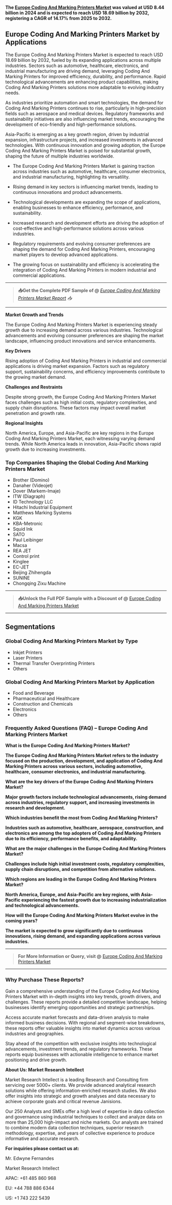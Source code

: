 <p><strong>The <a href="https://www.marketresearchintellect.com/download-sample/?rid=1040475&amp;utm_source=Pulse-April-Europe&amp;utm_medium=852">Europe Coding And Marking Printers Market</a> was valued at USD 8.44 billion in 2024 and is expected to reach USD 18.69 billion by 2032, registering a CAGR of 14.17% from 2025 to 2032.</strong></p><h2>Europe Coding And Marking Printers Market by Applications&nbsp;</h2><p><p>The Europe Coding And Marking Printers Market is expected to reach USD 18.69 billion by 2032, fueled by its expanding applications across multiple industries. Sectors such as automotive, healthcare, electronics, and industrial manufacturing are driving demand, leveraging Coding And Marking Printers for improved efficiency, durability, and performance. Rapid technological advancements are enhancing product capabilities, making Coding And Marking Printers solutions more adaptable to evolving industry needs.</p><p>As industries prioritize automation and smart technologies, the demand for Coding And Marking Printers continues to rise, particularly in high-precision fields such as aerospace and medical devices. Regulatory frameworks and sustainability initiatives are also influencing market trends, encouraging the development of eco-friendly and high-performance solutions.</p><p>Asia-Pacific is emerging as a key growth region, driven by industrial expansion, infrastructure projects, and increased investments in advanced technologies. With continuous innovation and growing adoption, the Europe Coding And Marking Printers Market is poised for substantial growth, shaping the future of multiple industries worldwide.</p></p><ul><li><p>The Europe Coding And Marking Printers Market is gaining traction across industries such as automotive, healthcare, consumer electronics, and industrial manufacturing, highlighting its versatility.</p></li><li><p>Rising demand in key sectors is influencing market trends, leading to continuous innovations and product advancements.</p></li><li><p>Technological developments are expanding the scope of applications, enabling businesses to enhance efficiency, performance, and sustainability.</p></li><li><p>Increased research and development efforts are driving the adoption of cost-effective and high-performance solutions across various industries.</p></li><li><p>Regulatory requirements and evolving consumer preferences are shaping the demand for Coding And Marking Printers, encouraging market players to develop advanced applications.</p></li><li><p>The growing focus on sustainability and efficiency is accelerating the integration of Coding And Marking Printers in modern industrial and commercial applications.</p></li></ul><hr /><blockquote><p><strong><span class="font-[700]">📥Get the Complete PDF Sample of @ </span></strong><em><span class="font-[700]"><a href="https://www.marketresearchintellect.com/download-sample/?rid=1040475&amp;utm_source=Pulse-April-Europe&amp;utm_medium=852" target="_blank" data-tracking-control-name="article-ssr-frontend-pulse_little-text-block" data-tracking-will-navigate="" data-test-link="">Europe Coding And Marking Printers Market Report</a>&nbsp;📥</span></em></p></blockquote><hr /><p class="" data-start="77" data-end="360"><strong data-start="77" data-end="105">Market Growth and Trends</strong></p><p class="" data-start="77" data-end="360">The Europe Coding And Marking Printers Market is experiencing steady growth due to increasing demand across various industries. Technological advancements and evolving consumer preferences are shaping the market landscape, influencing product innovations and service enhancements.</p><p class="" data-start="362" data-end="606"><strong data-start="362" data-end="377">Key Drivers</strong></p><p class="" data-start="362" data-end="606">Rising adoption of Coding And Marking Printers in industrial and commercial applications is driving market expansion. Factors such as regulatory support, sustainability concerns, and efficiency improvements contribute to the growing market demand.</p><p class="" data-start="608" data-end="849"><strong data-start="608" data-end="637">Challenges and Restraints</strong></p><p class="" data-start="608" data-end="849">Despite strong growth, the Europe Coding And Marking Printers Market faces challenges such as high initial costs, regulatory complexities, and supply chain disruptions. These factors may impact overall market penetration and growth rate.</p><p class="" data-start="851" data-end="1095"><strong data-start="851" data-end="872">Regional Insights</strong></p><p class="" data-start="851" data-end="1095">North America, Europe, and Asia-Pacific are key regions in the Europe Coding And Marking Printers Market, each witnessing varying demand trends. While North America leads in innovation, Asia-Pacific shows rapid growth due to increasing investments.</p><p><h3>Top Companies Shaping the Global Coding And Marking Printers Market </h3><ul><li>Brother (Domino)</li><li>Danaher (Videojet)</li><li>Dover (Markem-Imaje)</li><li>ITW (Diagraph)</li><li>ID Technology LLC</li><li>Hitachi Industrial Equipment</li><li>Matthews Marking Systems</li><li>KGK</li><li>KBA-Metronic</li><li>Squid Ink</li><li>SATO</li><li>Paul Leibinger</li><li>Macsa</li><li>REA JET</li><li>Control print</li><li>Kinglee</li><li>EC-JET</li><li>Beijing Zhihengda</li><li>SUNINE</li><li>Chongqing Zixu Machine</li></ul></p><hr /><blockquote><p><strong>📥Unlock the Full PDF Sample with a Discount of @</strong> <a href="https://www.marketresearchintellect.com/ask-for-discount/?rid=1040475&amp;utm_source=Pulse-April-Europe&amp;utm_medium=852">Europe Coding And Marking Printers Market</a></p></blockquote><hr /><p><h2>Segmentations</h2><h3>Global Coding And Marking Printers Market by Type</h3><ul><li>Inkjet Printers</li><li>Laser Printers</li><li>Thermal Transfer Overprinting Printers</li><li>Others</li></ul><h3>Global Coding And Marking Printers Market by Application</h3><ul><li>Food and Beverage</li><li>Pharmaceutical and Healthcare</li><li>Construction and Chemicals</li><li>Electronics</li><li>Others</li></ul></p><h3><strong>Frequently Asked Questions (FAQ) &ndash; Europe Coding And Marking Printers Market</strong></h3><p><strong>What is the Europe Coding And Marking Printers Market?</strong></p><p><strong>The Europe Coding And Marking Printers Market refers to the industry focused on the production, development, and application of Coding And Marking Printers across various sectors, including automotive, healthcare, consumer electronics, and industrial manufacturing.</strong></p><p><strong>What are the key drivers of the Europe Coding And Marking Printers Market?</strong></p><p><strong>Major growth factors include technological advancements, rising demand across industries, regulatory support, and increasing investments in research and development.</strong></p><p><strong>Which industries benefit the most from Coding And Marking Printers?</strong></p><p><strong>Industries such as automotive, healthcare, aerospace, construction, and electronics are among the top adopters of Coding And Marking Printers due to its efficiency, performance benefits, and adaptability.</strong></p><p><strong>What are the major challenges in the Europe Coding And Marking Printers Market?</strong></p><p><strong>Challenges include high initial investment costs, regulatory complexities, supply chain disruptions, and competition from alternative solutions.</strong></p><p><strong>Which regions are leading in the Europe Coding And Marking Printers Market?</strong></p><p><strong>North America, Europe, and Asia-Pacific are key regions, with Asia-Pacific experiencing the fastest growth due to increasing industrialization and technological advancements.</strong></p><p><strong>How will the Europe Coding And Marking Printers Market evolve in the coming years?</strong></p><p><strong>The market is expected to grow significantly due to continuous innovations, rising demand, and expanding applications across various industries.</strong></p><hr /><blockquote><p><span class="font-[700]"><strong>For More Information or Query, visit&nbsp;@</strong>&nbsp;</span><span class="font-[700]"><a href="https://www.marketresearchintellect.com/product/coding-and-marking-printers-market/?utm_source=Linkedin&utm_medium=852" target="_blank" data-tracking-control-name="article-ssr-frontend-pulse_little-text-block" data-tracking-will-navigate="" data-test-link="">Europe Coding And Marking Printers Market</a></span></p></blockquote><hr /><h3><strong data-start="0" data-end="31">Why Purchase These Reports?</strong></h3><p class="" data-start="35" data-end="297">Gain a comprehensive understanding of the Europe Coding And Marking Printers Market with in-depth insights into key trends, growth drivers, and challenges. These reports provide a detailed competitive landscape, helping businesses identify emerging opportunities and strategic partnerships.</p><p class="" data-start="299" data-end="540">Access accurate market forecasts and data-driven analysis to make informed business decisions. With regional and segment-wise breakdowns, these reports offer valuable insights into market dynamics across various industries and geographies.</p><p class="" data-start="542" data-end="784">Stay ahead of the competition with exclusive insights into technological advancements, investment trends, and regulatory frameworks. These reports equip businesses with actionable intelligence to enhance market positioning and drive growth.</p><p><strong><span class="font-[700]">About Us: Market Research Intellect</span></strong></p><p><span class="">Market Research Intellect is a leading Research and Consulting firm servicing over 5000+ clients. We provide advanced analytical research solutions while offering information-enriched research studies.&nbsp;</span>We also offer insights into strategic and growth analyses and data necessary to achieve corporate goals and critical revenue Janisions.</p><p><span class="">Our 250 Analysts and SMEs offer a high level of expertise in data collection and governance using industrial techniques to collect and analyze data on more than 25,000 high-impact and niche markets. Our analysts are trained to combine modern data collection techniques, superior research methodology, expertise, and years of collective experience to produce informative and accurate research.</span></p><p><strong>For inquiries please contact us at:</strong></p><p>Mr. Edwyne Fernandes</p><p>Market Research Intellect</p><p>APAC: +61 485 860 968</p><p>EU: +44 788 886 6344</p><p>US: +1 743 222 5439</p>
